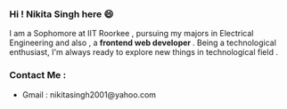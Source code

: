### Hi ! Nikita Singh here 😄

<!--
**nikitasingh2001/nikitasingh2001** is a ✨ _special_ ✨ repository because its `README.md` (this file) appears on your GitHub profile.

Here are some ideas to get you started:

- 🔭 I’m currently working on ...
- 🌱 I’m currently learning ...
- 👯 I’m looking to collaborate on ...
- 🤔 I’m looking for help with ...
- 💬 Ask me about ...
- 📫 How to reach me: ...
- 😄 Pronouns: ...
- ⚡ Fun fact:
-->
I am a Sophomore at IIT Roorkee , pursuing my majors in Electrical Engineering and also , a <b> frontend web developer </b>. Being a technological enthusiast, I'm always ready to explore new things in technological field .<br>


### Contact Me :
<ul><li> Gmail : nikitasingh2001@yahoo.com </li>
<ul>
